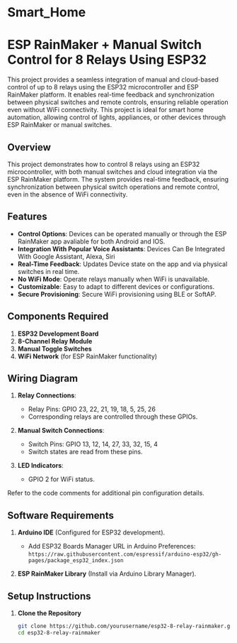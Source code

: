 # Smart_Home
# ESP RainMaker + Manual Switch Control for 8 Relays Using ESP32  

 This project provides a seamless integration of manual and cloud-based control of up to 8 relays using the ESP32 microcontroller and ESP RainMaker platform. It enables real-time feedback and synchronization between physical switches and remote controls, ensuring reliable operation even without WiFi connectivity. This project is ideal for smart home automation, allowing control of lights, appliances, or other devices through ESP RainMaker or manual switches.

## Overview  
This project demonstrates how to control 8 relays using an ESP32 microcontroller, with both manual switches and cloud integration via the ESP RainMaker platform. The system provides real-time feedback, ensuring synchronization between physical switch operations and remote control, even in the absence of WiFi connectivity.

## Features  
- **Control Options**: Devices can be operated manually or through the ESP RainMaker app avaliable for both Android and IOS.
- **Integration With Popular Voice Assistants**: Devices Can Be Integrated With Google Assistant, Alexa, Siri
- **Real-Time Feedback**: Updates Device state on the app and via physical switches in real time.  
- **No WiFi Mode**: Operate relays manually when WiFi is unavailable.  
- **Customizable**: Easy to adapt to different devices or configurations.  
- **Secure Provisioning**: Secure WiFi provisioning using BLE or SoftAP.  

## Components Required  
1. **ESP32 Development Board**  
2. **8-Channel Relay Module**  
3. **Manual Toggle Switches**  
4. **WiFi Network** (for ESP RainMaker functionality)  

## Wiring Diagram  
1. **Relay Connections**:  
   - Relay Pins: GPIO 23, 22, 21, 19, 18, 5, 25, 26  
   - Corresponding relays are controlled through these GPIOs.  

2. **Manual Switch Connections**:  
   - Switch Pins: GPIO 13, 12, 14, 27, 33, 32, 15, 4  
   - Switch states are read from these pins.  

3. **LED Indicators**:  
   - GPIO 2 for WiFi status.  

Refer to the code comments for additional pin configuration details.

## Software Requirements  
1. **Arduino IDE** (Configured for ESP32 development).  
   - Add ESP32 Boards Manager URL in Arduino Preferences:  
     `https://raw.githubusercontent.com/espressif/arduino-esp32/gh-pages/package_esp32_index.json`  

2. **ESP RainMaker Library** (Install via Arduino Library Manager).  

## Setup Instructions  
1. **Clone the Repository**  
   ```bash
   git clone https://github.com/yourusername/esp32-8-relay-rainmaker.git
   cd esp32-8-relay-rainmaker
